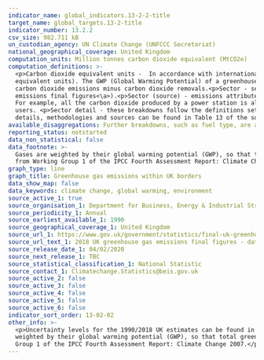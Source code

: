 ```yaml
---
indicator_name: global_indicators.13-2-2-title
target_name: global_targets.13-2-title
indicator_number: 13.2.2
csv_size: 982.711 kB
un_custodian_agency: UN Climate Change (UNFCCC Secretariat)
national_geographical_coverage: United Kingdom
computation_units: Million tonnes carbon dioxide equivalent (MtCO2e)
computation_definitions: >-
  <p>Carbon dioxide equivalent units -  In accordance with international reporting and carbon trading protocols, each of these gases are weighted by their global warming potential (GWP), so that total greenhouse gas emissions can be reported on a consistent basis (in carbon dioxide
  equivalent units). The GWP (Global Warming Potential) of a greenhouse gas measures its effectiveness in global warming over 100 years relative to carbon dioxide. The GWPs used are from Working Group 1 of the IPCC Fourth Assessment Report: Climate Change 2007.<p>Net CO2 emissions - Total
  carbon dioxide emissions minus carbon dioxide removals.<p>Sector - sectoral definitions and inclusions can be found in Table 12 of the source data (<a href="https://www.gov.uk/government/statistics/final-uk-greenhouse-gas-emissions-national-statistics-1990-to-2018">2018 UK greenhouse gas
  emissions final figures<\a>).<p>Sector (source) - emissions attributed to the sector that emits them directly.<p>Sector (end-user) - emissions by source are reallocated in accordance with where the end-use activity occurred. This reallocation of emissions is based on a modelling process.
  For example, all the carbon dioxide produced by a power station is allocated to the power station when reporting on a source basis. However, when applying the end-user method, these emissions are reallocated to the users of this electricity, such as domestic homes or large industrial
  users. <p>Sector detail - these breakdowns follow the definitions set out by the Intergovernmental Panel on Climate Change (IPCC), and are used in international reporting tables which are submitted to the United Nations Framework Convention on Climate Change (UNFCCC) every year. Sectoral
  details, methodologies and sources can be found in Table 13 of the source data (<a href="https://www.gov.uk/government/statistics/final-uk-greenhouse-gas-emissions-national-statistics-1990-to-2018">2018 UK greenhouse gas emissions final figures<\a>).
available_disaggregations: Further breakdowns, such as fuel type, are available in the <a href="https://www.gov.uk/government/statistics/final-uk-greenhouse-gas-emissions-national-statistics-1990-to-2018">2018 UK greenhouse gas emissions final figures<\a> source data.
reporting_status: notstarted
data_non_statistical: false
data_footnote: >-
  Gases are weighted by their global warming potential (GWP), so that total greenhouse gas emissions can be reported on a consistent basis (in carbon dioxide equivalent units). The GWP for each gas is defined as its warming influence relative to that of carbon dioxide. The GWPs used are
  from Working Group 1 of the IPCC Fourth Assessment Report: Climate Change 2007.
graph_type: line
graph_title: Greenhouse gas emissions within UK borders
data_show_map: false
data_keywords: climate change, global warming, environment
source_active_1: true
source_organisation_1: Department for Business, Energy & Industrial Strategy (BEIS)
source_periodicity_1: Annual
source_earliest_available_1: 1990
source_geographical_coverage_1: United Kingdom
source_url_1: https://www.gov.uk/government/statistics/final-uk-greenhouse-gas-emissions-national-statistics-1990-to-2018
source_url_text_1: 2018 UK greenhouse gas emissions final figures - data tables
source_release_date_1: 04/02/2020
source_next_release_1: TBC
source_statistical_classification_1: National Statistic
source_contact_1: Climatechange.Statistics@beis.gov.uk
source_active_2: false
source_active_3: false
source_active_4: false
source_active_5: false
source_active_6: false
indicator_sort_order: 13-02-02
other_info: >-
  <p>Uncertainty levels for the 1990/2018 UK estimates can be found in Table 10 of the source data (<a href="https://www.gov.uk/government/statistics/final-uk-greenhouse-gas-emissions-national-statistics-1990-to-2018">2018 UK greenhouse gas emissions final figures)<\a>).<p>Gases are
  weighted by their global warming potential (GWP), so that total greenhouse gas emissions can be reported on a consistent basis (in carbon dioxide equivalent units). The GWP for each gas is defined as its warming influence relative to that of carbon dioxide. The GWPs used are from Working
  Group 1 of the IPCC Fourth Assessment Report: Climate Change 2007.</p> Data follows the UN specification for this indicator. This indicator has not been identified in collaboration with topic experts.
---
```

